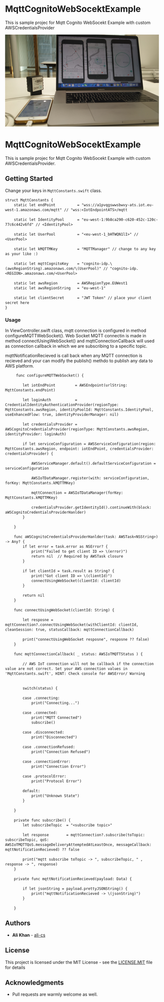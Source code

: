 # MqttCognitoWebSocektExample
This is sample projec for Mqtt Cognito WebSocekt Example with custom AWSCredentialsProvider

![MqttCognitoWebSocektExample-jpg](https://github.com/ali-cs/MqttCognitoWebSocektExample/blob/master/iotMqtt.jpg)

# MqttCognitoWebSocektExample

This is sample projec for Mqtt Cognito WebSocekt Example with custom AWSCredentialsProvider.

## Getting Started

Change your keys in ```MqttConstants.swift``` class.

```
struct MqttConstants {
    static let endPoint          = "wss://a1pvqgswwsbwvy-ats.iot.eu-west-1.amazonaws.com/mqtt" // "wss:<IotEndpointATS>/mqtt
    
    static let IdentityPool      = "eu-west-1:9b8ca290-c620-452c-120c-77c6c442v6fd" // <IdentityPool>
    
    static let UserPool          = "<eu-west-1_bHTWQN1lI>" // <UserPool>
    
    static let kMQTTMKey         = "MQTTManager" // change to any key as your like :)
    
    static let mqttCognitoKey    = "cognito-idp.\(awsRegionString).amazonaws.com/\(UserPool)" // "cognito-idp.<REGION>.amazonaws.com/<UserPool>
    
    static let awsRegion         = AWSRegionType.EUWest1
    static let awsRegionString   = "eu-west-1"
    
    static let clientSecret      = "JWT Token" // place your client secret here
}
```


### Usage

In ViewController.swift class, mqtt connection is configured in method configureMQTTWebSocket(). Web Socket MQTT connectin is made in method connectUsingWebSocket() and mqttConnectionCallback will used as connection callback in which we are subscribing to a specific topic. 

mqttNotificationRecieved is call back when any MQTT connection is recieved and your can modify the publish() methdo to publish any data to AWS platform. 

```
     func configureMQTTWebSocket() {
        
        let iotEndPoint         = AWSEndpoint(urlString: MqttConstants.endPoint)
        
        let loginAuth           = CredentialIdentityAuthenticationProvider(regionType: MqttConstants.awsRegion, identityPoolId: MqttConstants.IdentityPool, useEnhancedFlow: true, identityProviderManager: nil)
        
        let credentialsProvider = AWSCognitoCredentialsProvider(regionType: MqttConstants.awsRegion, identityProvider: loginAuth)
        
        if let serviceConfiguration = AWSServiceConfiguration(region: MqttConstants.awsRegion, endpoint: iotEndPoint, credentialsProvider: credentialsProvider) {
            
            AWSServiceManager.default().defaultServiceConfiguration = serviceConfiguration
            
            AWSIoTDataManager.register(with: serviceConfiguration, forKey: MqttConstants.kMQTTMKey)
            
            mqttConnection = AWSIoTDataManager(forKey: MqttConstants.kMQTTMKey)
            
            credentialsProvider.getIdentityId().continueWith(block: aWSCognitoCredentialsProviderHanlder)
        }
        
    }
    
    func aWSCognitoCredentialsProviderHanlder(task: AWSTask<NSString>) -> Any? {
        if let error = task.error as NSError? {
            print("Failed to get client ID => \(error)")
            return nil  // Required by AWSTask closure
        }
        
        if let clientId = task.result as String? {
            print("Got client ID => \(clientId)")
            connectUsingWebSocket(clientId: clientId)
        }
        
        return nil
    }

    func connectUsingWebSocket(clientId: String) {
        
        let resposne = mqttConnection?.connectUsingWebSocket(withClientId: clientId, cleanSession: true, statusCallback: mqttConnectionCallback)
        
        print("connectUsingWebSocket resposne", resposne ?? false)
    }
    
    func mqttConnectionCallback( _ status: AWSIoTMQTTStatus ) {
        
        // AWS IoT connection will not be callback if the connection value are not correct. Set your AWS connection values in 'MqttConstants.swift', HINT: Check console for AWSError/ Warning
        
        
        switch(status) {
            
        case .connecting:
            print("Connecting...")
            
        case .connected:
            print("MQTT Connected")
            subscribe()
            
        case .disconnected:
            print("Disconnected")
            
        case .connectionRefused:
            print("Connection Refused")
            
        case .connectionError:
            print("Connection Error")
            
        case .protocolError:
            print("Protocol Error")
            
        default:
            print("Unknown State")
        }
        
    }
    
    private func subscribe() {
        let subscribeTopic  = "<subscribe topic>"
        
        let response        = mqttConnection?.subscribe(toTopic: subscribeTopic, qoS: AWSIoTMQTTQoS.messageDeliveryAttemptedAtLeastOnce, messageCallback: mqttNotificationRecieved) ?? false
        
        print("mqtt subscribe toTopic -> ", subscribeTopic, " , response -> ", response)
    }
    
    private func mqttNotificationRecieved(payload: Data) {
        
        if let jsonString = payload.prettyJSONString() {
            print("mqttNotificationRecieved -> \(jsonString)")
        }
        
    }
```

## Authors

* **Ali Khan** - [ali-cs](https://github.com/ali-cs)


## License

This project is licensed under the MIT License - see the [LICENSE.MIT](LICENSE.MIT) file for details

## Acknowledgments

* Pull requests are warmly welcome as well.